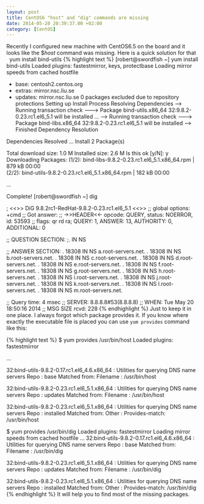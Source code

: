 ```yaml
---
layout: post
title: CentOS6 "host" and "dig" commands are missing
date: 2014-05-20 20:39:37.00 +02:00
category: [CentOS]
---
```

Recently I configured new machine with CentOS6.5 on the board and it looks like the $*host* command was missing.
Here is a quick solution for that &nbsp;
yum install bind-utils
{% highlight text %}
[robert@swordfish ~] yum install bind-utils
Loaded plugins: fastestmirror, keys, protectbase
Loading mirror speeds from cached hostfile
 * base: centosh2.centos.org
 * extras: mirror.nsc.liu.se
 * updates: mirror.nsc.liu.se
0 packages excluded due to repository protections
Setting up Install Process
Resolving Dependencies
--> Running transaction check
---> Package bind-utils.x86_64 32:9.8.2-0.23.rc1.el6_5.1 will be installed
...
--> Running transaction check
---> Package bind-libs.x86_64 32:9.8.2-0.23.rc1.el6_5.1 will be installed
--> Finished Dependency Resolution

Dependencies Resolved
...
Install       2 Package(s)

Total download size: 1.0 M
Installed size: 2.6 M
Is this ok [y/N]: y
Downloading Packages:
(1/2): bind-libs-9.8.2-0.23.rc1.el6_5.1.x86_64.rpm                                                           | 879 kB     00:00     
(2/2): bind-utils-9.8.2-0.23.rc1.el6_5.1.x86_64.rpm                                                          | 182 kB     00:00     

...

Complete!
[robert@swordfish ~] dig

; <<>> DiG 9.8.2rc1-RedHat-9.8.2-0.23.rc1.el6_5.1 <<>>
;; global options: +cmd
;; Got answer:
;; ->>HEADER<<- opcode: QUERY, status: NOERROR, id: 53593
;; flags: qr rd ra; QUERY: 1, ANSWER: 13, AUTHORITY: 0, ADDITIONAL: 0

;; QUESTION SECTION:
;.				IN	NS

;; ANSWER SECTION:
.			18308	IN	NS	a.root-servers.net.
.			18308	IN	NS	b.root-servers.net.
.			18308	IN	NS	c.root-servers.net.
.			18308	IN	NS	d.root-servers.net.
.			18308	IN	NS	e.root-servers.net.
.			18308	IN	NS	f.root-servers.net.
.			18308	IN	NS	g.root-servers.net.
.			18308	IN	NS	h.root-servers.net.
.			18308	IN	NS	i.root-servers.net.
.			18308	IN	NS	j.root-servers.net.
.			18308	IN	NS	k.root-servers.net.
.			18308	IN	NS	l.root-servers.net.
.			18308	IN	NS	m.root-servers.net.

;; Query time: 4 msec
;; SERVER: 8.8.8.8#53(8.8.8.8)
;; WHEN: Tue May 20 18:50:16 2014
;; MSG SIZE  rcvd: 228
{% endhighlight %}
Just to keep it in one place. I always forgot which package provides it.
If you know where exactly the executable file is placed you can use `yum provides` command like this:

{% highlight text %}
$ yum provides /usr/bin/host
Loaded plugins: fastestmirror

...

32:bind-utils-9.8.2-0.17.rc1.el6_4.6.x86_64 : Utilities for querying DNS name servers
Repo        : base
Matched from:
Filename    : /usr/bin/host

32:bind-utils-9.8.2-0.23.rc1.el6_5.1.x86_64 : Utilities for querying DNS name servers
Repo        : updates
Matched from:
Filename    : /usr/bin/host

32:bind-utils-9.8.2-0.23.rc1.el6_5.1.x86_64 : Utilities for querying DNS name servers
Repo        : installed
Matched from:
Other       : Provides-match: /usr/bin/host


$ yum provides /usr/bin/dig
Loaded plugins: fastestmirror
Loading mirror speeds from cached hostfile
...
32:bind-utils-9.8.2-0.17.rc1.el6_4.6.x86_64 : Utilities for querying DNS name servers
Repo        : base
Matched from:
Filename    : /usr/bin/dig

32:bind-utils-9.8.2-0.23.rc1.el6_5.1.x86_64 : Utilities for querying DNS name servers
Repo        : updates
Matched from:
Filename    : /usr/bin/dig

32:bind-utils-9.8.2-0.23.rc1.el6_5.1.x86_64 : Utilities for querying DNS name servers
Repo        : installed
Matched from:
Other       : Provides-match: /usr/bin/dig
{% endhighlight %}
It will help you to find most of the missing packages.


